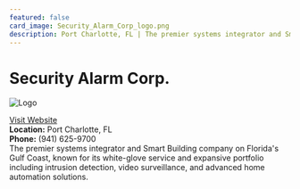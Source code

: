 ```yaml
---
featured: false
card_image: Security_Alarm_Corp_logo.png
description: Port Charlotte, FL | The premier systems integrator and Smart Building company on Florida's Gulf Coast, known for its white-glove service and expansive portfolio including intrusion detection, video surveillance, and advanced home automation solutions.
---
```


# Security Alarm Corp.
<img src="Security_Alarm_Corp_logo.png" alt="Logo" style="max-width: 200px; height: auto;">

<a href="https://www.securityalarmcorp.com">Visit Website</a>  
**Location:** Port Charlotte, FL  
**Phone:** (941) 625-9700 <br>
The premier systems integrator and Smart Building company on Florida's Gulf Coast, known for its white-glove service and expansive portfolio including intrusion detection, video surveillance, and advanced home automation solutions.
